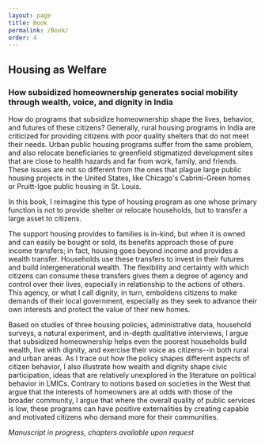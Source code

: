 ```yaml
---
layout: page
title: Book
permalink: /Book/
order: 4
---
```


<!-- Global site tag (gtag.js) - Google Analytics -->
<script async src="https://www.googletagmanager.com/gtag/js?id=UA-111923831-1"></script>
<script>
  window.dataLayer = window.dataLayer || [];
  function gtag(){dataLayer.push(arguments);}
  gtag('js', new Date());

  gtag('config', 'UA-111923831-1');
</script>


## Housing as Welfare
### How subsidized homeownership generates social mobility through wealth, voice, and dignity in India

 How do programs that subsidize homeownership shape the lives, behavior, and futures of these citizens? Generally, rural housing programs in India are criticized for providing citizens with poor quality shelters that do not meet their needs. Urban public housing programs suffer from the same problem, and also relocate beneficiaries to greenfield stigmatized development sites that are close to health hazards and far from work, family, and friends. These issues are not so different from the ones that plague large public housing projects in the United States, like Chicago's Cabrini-Green homes or Pruitt-Igoe public housing in St. Louis.
 
  In this book, I reimagine this type of housing program as one whose primary function is not to provide shelter or relocate households, but to transfer a large asset to citizens.
	 
 The support housing provides to families is in-kind, but when it is owned and can easily be bought or sold, its benefits approach those of pure income transfers; in fact, housing goes beyond income and provides a wealth transfer. Households use these transfers to invest in their futures and build intergenerational wealth. The flexibility and certainty with which citizens can consume these transfers gives them a degree of agency and control over their lives, especially in relationship to the actions of others. This agency, or what I call dignity, in turn, emboldens citizens to make demands of their local government, especially as they seek to advance their own interests and protect the value of their new homes. 	
	
Based on studies of three housing policies, administrative data, household surveys, a natural experiment, and in-depth qualitative interviews,  I argue that subsidized homeownership helps even the poorest households build wealth, live with dignity, and exercise their voice as citizens--in both rural and urban areas. As I trace out how the policy shapes different aspects of citizen behavior, I also illustrate how wealth and dignity shape civic participation, ideas that are relatively unexplored in the literature on political behavior in LMICs. Contrary to notions based on societies in the West that argue that the interests of homeowners are at odds with those of the broader community, I argue that where the overall quality of public services is low, these programs can have positive externalities by creating capable and motivated citizens who demand more for their communities. 
 

*Manuscript in progress, chapters available upon request*

